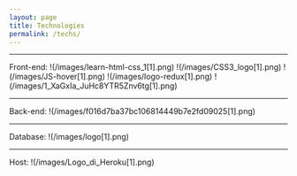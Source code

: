 ```yaml
---
layout: page
title: Technologies
permalink: /techs/
---
```

___
Front-end:
!(/images/learn-html-css_1[1].png)
!(/images/CSS3_logo[1].png)
!(/images/JS-hover[1].png)
!(/images/logo-redux[1].png)
!(/images/1_XaGxIa_JuHc8YTR5Znv6tg[1].png)
___
Back-end:
!(/images/f016d7ba37bc106814449b7e2fd09025[1].png)
___
Database:
!(/images/logo[1].png)
___
Host:
!(/images/Logo_di_Heroku[1].png)
